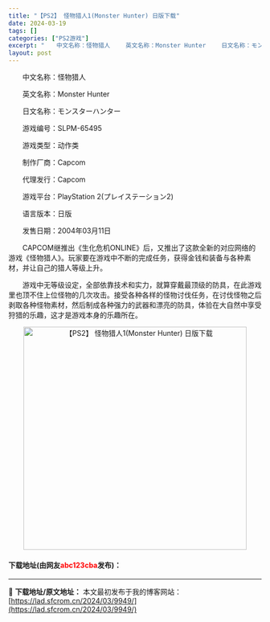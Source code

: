 ```yaml
---
title: "【PS2】 怪物猎人1(Monster Hunter) 日版下载"
date: 2024-03-19
tags: []
categories: ["PS2游戏"]
excerpt: "　　中文名称：怪物猎人 　　英文名称：Monster Hunter 　　日文名称：モンスターハンター 　　游戏编号：SLPM-65495 　　游戏类型：动作类 　　制作厂商：Capcom 　　代理发行：Capcom 　　游戏平台：PlayStation 2(プレイステーション2) 　　语言版本：日版&hellip;"
layout: post
---
```


 <p>　　中文名称：怪物猎人</p> <p>　　英文名称：Monster Hunter</p> <p>　　日文名称：モンスターハンター</p> <p>　　游戏编号：SLPM-65495</p> <p>　　游戏类型：动作类</p> <p>　　制作厂商：Capcom</p> <p>　　代理发行：Capcom</p> <p>　　游戏平台：PlayStation 2(プレイステーション2)</p> <p>　　语言版本：日版</p> <p>　　发售日期：2004年03月11日</p> <p>　　CAPCOM继推出《生化危机ONLINE》后，又推出了这款全新的对应网络的游戏《怪物猎人》。玩家要在游戏中不断的完成任务，获得金钱和装备与各种素材，并让自己的猎人等级上升。</p> <p>　　游戏中无等级设定，全部依靠技术和实力，就算穿戴最顶级的防具，在此游戏里也顶不住上位怪物的几次攻击。接受各种各样的怪物讨伐任务，在讨伐怪物之后剥取各种怪物素材，然后制成各种强力的武器和漂亮的防具，体验在大自然中享受狩猎的乐趣，这才是游戏本身的乐趣所在。</p> <p align="center"><img align="" border="0" src="https://lad.sfcrom.cn/wp-content/uploads/2024/03/20240319_65f998598b616.jpg" width="444" alt="【PS2】 怪物猎人1(Monster Hunter) 日版下载" /></p> <p><h4>下载地址(由网友<font color="red">abc123cba</font>发布)：</h4></p> 

---
📖 **下载地址/原文地址：** 本文最初发布于我的博客网站：[https://lad.sfcrom.cn/2024/03/9949/](https://lad.sfcrom.cn/2024/03/9949/)
